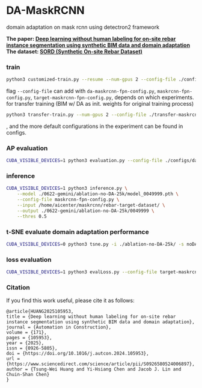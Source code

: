 # DA-MaskRCNN
domain adaptation on mask rcnn using detectron2 framework

**The paper: [Deep learning without human labeling for on-site rebar instance segmentation using synthetic BIM data and domain adaptation](https://doi.org/10.1016/j.autcon.2024.105953)**  
**The dataset: [SORD (Synthetic On-site Rebar Dataset)](https://huggingface.co/datasets/bugwei/synthetic_on-site_rebar_data)**
### train
```bash
python3 customized-train.py --resume --num-gpus 2 --config-file ./configs/dabim-maskrcnn-fpn-config.py
```
flag ```--config-file``` can add with ```da-maskrcnn-fpn-config.py```, ```maskrcnn-fpn-config.py```, ```target-maskrcnn-fpn-config.py```, depends on which experiments.
for transfer training (BIM w/ DA as init. weights for original training process)
```bash
python3 transfer-train.py --num-gpus 2 --config-file ./transfer-maskrcnn-fpn-config.py
```
, and the more default configurations in the experiment can be found in configs. 
### AP evaluation
```bash
CUDA_VISIBLE_DEVICES=1 python3 evaluation.py --config-file ./configs/dabim-maskrcnn-fpn-config.py -i ./ablation-DA-25k
```
### inference
```bash
CUDA_VISIBLE_DEVICES=1 python3 inference.py \
    --model ./0622-gemini/ablation-no-DA-25k/model_0049999.pth \
    --config-file maskrcnn-fpn-config.py \
    --input /home/aicenter/maskrcnn/rebar-target-dataset/ \
    --output ./0622-gemini/ablation-no-DA-25k/0049999 \
    --thres 0.5
```
### t-SNE evaluate domain adaptation performance
```bash
CUDA_VISIBLE_DEVICES=0 python3 tsne.py -i ./ablation-no-DA-25k/ -s noDA --config-file maskrcnn-fpn-config.py -m model_0001999.pth
```
### loss evaluation
```bash
CUDA_VISIBLE_DEVICES=1 python3 evalLoss.py --config-file target-maskrcnn-fpn-config.py -i ./0626-gemini/ablation-vanilla-235
```

### Citation

If you find this work useful, please cite it as follows:
```
@article{HUANG2025105953,
title = {Deep learning without human labeling for on-site rebar instance segmentation using synthetic BIM data and domain adaptation},
journal = {Automation in Construction},
volume = {171},
pages = {105953},
year = {2025},
issn = {0926-5805},
doi = {https://doi.org/10.1016/j.autcon.2024.105953},
url = {https://www.sciencedirect.com/science/article/pii/S0926580524006897},
author = {Tsung-Wei Huang and Yi-Hsiang Chen and Jacob J. Lin and Chuin-Shan Chen}
}
```
